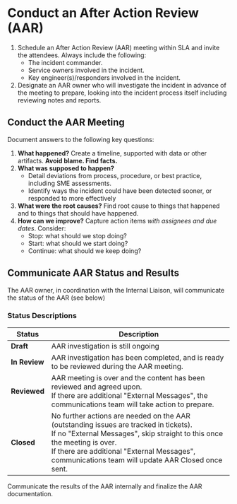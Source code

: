 # Conduct an After Action Review (AAR)

1. Schedule an After Action Review (AAR) meeting within SLA and invite the attendees.  Always include the following:
    * The incident commander.
    * Service owners involved in the incident.
    * Key engineer(s)/responders involved in the incident.
1. Designate an AAR owner who will investigate the incident in advance of the meeting to prepare, looking into the incident process itself including reviewing notes and reports.

## Conduct the AAR Meeting

Document answers to the following key questions:

1. **What happened?** Create a timeline, supported with data or other artifacts. **Avoid blame. Find facts.**
1. **What was supposed to happen?**
    * Detail deviations from process, procedure, or best practice, including SME assessments.
    * Identify ways the incident could have been detected sooner, or responded to more effectively
1. **What were the root causes?** Find root cause to things that happened and to things that should have happened.
1. **How can we improve?** Capture action items _with assignees and due dates_.  Consider:
    * Stop: what should we stop doing?
    * Start: what should we start doing?
    * Continue: what should we keep doing?

## Communicate AAR Status and Results

The AAR owner, in coordination with the Internal Liaison, will  communicate the status of the AAR (see below)

### Status Descriptions

| Status | Description |
|-|-|
| **Draft** | AAR investigation is still ongoing |
| **In Review** | AAR investigation has been completed, and is ready to be reviewed during the AAR meeting. |
| **Reviewed** | AAR meeting is over and the content has been reviewed and agreed upon.<br>If there are additional "External Messages", the communications team will take action to prepare. |
| **Closed** | No further actions are needed on the AAR (outstanding issues are tracked in tickets).<br>If no "External Messages", skip straight to this once the meeting is over.<br>If there are additional "External Messages", communications team will update AAR Closed once sent. |

Communicate the results of the AAR internally and finalize the AAR documentation.

